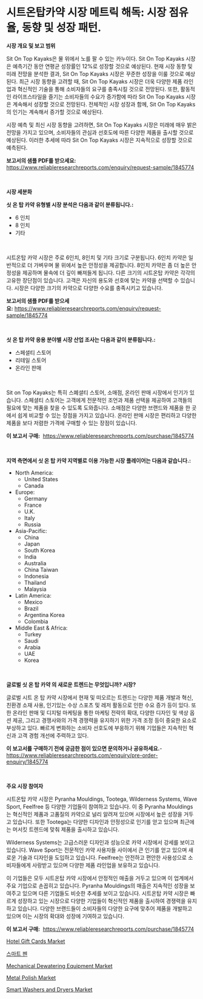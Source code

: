 <p><h1>시트온탑카약 시장 메트릭 해독: 시장 점유율, 동향 및 성장 패턴.</h1></p><p><strong>시장 개요 및 보고 범위</strong></p>
<p><p>Sit On Top Kayaks은 물 위에서 노를 팔 수 있는 카누이다. Sit On Top Kayaks 시장은 예측기간 동안 연평균 성장률인 12%로 성장할 것으로 예상된다. 현재 시장 동향 및 미래 전망을 분석한 결과, Sit On Top Kayaks 시장은 꾸준한 성장을 이룰 것으로 예상된다. 최근 시장 동향을 고려할 때, Sit On Top Kayaks 시장은 더욱 다양한 제품 라인업과 혁신적인 기술을 통해 소비자들의 요구를 충족시킬 것으로 전망된다. 또한, 활동적인 라이프스타일을 즐기는 소비자들의 수요가 증가함에 따라 Sit On Top Kayaks 시장은 계속해서 성장할 것으로 전망된다. 전체적인 시장 성장과 함께, Sit On Top Kayaks의 인기는 계속해서 증가할 것으로 예상된다.</p><p>시장 예측 및 최신 시장 동향을 고려하면, Sit On Top Kayaks 시장은 미래에 매우 밝은 전망을 가지고 있으며, 소비자들의 관심과 선호도에 따른 다양한 제품을 출시할 것으로 예상된다. 이러한 추세에 따라 Sit On Top Kayaks 시장은 지속적으로 성장할 것으로 예측된다.</p></p>
<p><strong>보고서의 샘플 PDF를 받으세요:</strong> <a href="https://www.reliableresearchreports.com/enquiry/request-sample/1845774">https://www.reliableresearchreports.com/enquiry/request-sample/1845774</a></p>
<p>&nbsp;</p>
<p><strong>시장 세분화</strong></p>
<p><strong>싯 온 탑 카약 유형별 시장 분석은 다음과 같이 분류됩니다.:</strong></p>
<p><ul><li>6 인치</li><li>8 인치</li><li>기타</li></ul></p>
<p>&nbsp;</p>
<p><p>시트온탑 카약 시장은 주로 6인치, 8인치 및 기타 크기로 구분됩니다. 6인치 카약은 일반적으로 더 가벼우며 물 위에서 높은 안정성을 제공합니다. 8인치 카약은 좀 더 높은 안정성을 제공하며 물속에 더 깊이 빠져들게 됩니다. 다른 크기의 시트온탑 카약은 각각의 고유한 장단점이 있습니다. 고객은 자신의 용도와 선호에 맞는 카약을 선택할 수 있습니다. 시장은 다양한 크기의 카약으로 다양한 수요를 충족시키고 있습니다.</p></p>
<p><strong>보고서의 샘플 PDF를 받으세요:</strong>&nbsp;<a href="https://www.reliableresearchreports.com/enquiry/request-sample/1845774">https://www.reliableresearchreports.com/enquiry/request-sample/1845774</a></p>
<p>&nbsp;</p>
<p><strong> 싯 온 탑 카약 응용 분야별 시장 산업 조사는 다음과 같이 분류됩니다.:</strong></p>
<p><ul><li>스페셜티 스토어</li><li>리테일 스토어</li><li>온라인 판매</li></ul></p>
<p>&nbsp;</p>
<p><p>Sit on Top Kayaks는 특히 스폐셜티 스토어, 소매점, 온라인 판매 시장에서 인기가 있습니다. 스페셜티 스토어는 고객에게 전문적인 조언과 제품 선택을 제공하여 고객들의 필요에 맞는 제품을 찾을 수 있도록 도와줍니다. 소매점은 다양한 브랜드와 제품을 한 곳에서 쉽게 비교할 수 있는 장점을 가지고 있습니다. 온라인 판매 시장은 편리하고 다양한 제품을 보다 저렴한 가격에 구매할 수 있는 장점이 있습니다.</p></p>
<p><strong>이 보고서 구매:</strong>&nbsp; <a href="https://www.reliableresearchreports.com/purchase/1845774">https://www.reliableresearchreports.com/purchase/1845774</a></p>
<p>&nbsp;</p>
<p><strong>지역 측면에서 싯 온 탑 카약 지역별로 이용 가능한 시장 플레이어는 다음과 같습니다.:</strong></p>
<p><ul>
    <li>
        North America:
        <ul>
            <li>United States</li>
            <li>Canada</li>
        </ul>
    </li>
    <li>
        Europe:
        <ul>
            <li>Germany</li>
            <li>France</li>
            <li>U.K.</li>
            <li>Italy</li>
            <li>Russia</li>
        </ul>
    </li>
    <li>
        Asia-Pacific:
        <ul>
            <li>China</li>
            <li>Japan</li>
            <li>South Korea</li>
            <li>India</li>
            <li>Australia</li>
            <li>China Taiwan</li>
            <li>Indonesia</li>
            <li>Thailand</li>
            <li>Malaysia</li>
        </ul>
    </li>
    <li>
        Latin America:
        <ul>
            <li>Mexico</li>
            <li>Brazil</li>
            <li>Argentina Korea</li>
            <li>Colombia</li>
        </ul>
    </li>
    <li>
        Middle East & Africa:
        <ul>
            <li>Turkey</li>
            <li>Saudi</li>
            <li>Arabia</li>
            <li>UAE</li>
            <li>Korea</li>
        </ul>
    </li>
    </ul></p>
<p>&nbsp;</p>
<p><strong>글로벌 싯 온 탑 카약 의 새로운 트렌드는 무엇입니까? 시장?</strong></p>
<p><p>글로벌 시트 온 탑 카약 시장에서 현재 및 떠오르는 트렌드는 다양한 제품 개발과 혁신, 친환경 소재 사용, 인기있는 수상 스포츠 및 레저 활동으로 인한 수요 증가 등이 있다. 또한 온라인 판매 및 디지털 마케팅을 통한 마케팅 전략의 확대, 다양한 디자인 및 색상 옵션 제공, 그리고 경쟁사와의 가격 경쟁력을 유지하기 위한 가격 조정 등이 중요한 요소로 부상하고 있다. 빠르게 변화하는 소비자 선호도에 부응하기 위해 기업들은 지속적인 혁신과 고객 경험 개선에 주력하고 있다.</p></p>
<p><strong>이 보고서를 구매하기 전에 궁금한 점이 있으면 문의하거나 공유하세요.</strong>- <a href="https://www.reliableresearchreports.com/enquiry/pre-order-enquiry/1845774">https://www.reliableresearchreports.com/enquiry/pre-order-enquiry/1845774</a></p>
<p>&nbsp;</p>
<p><strong>주요 시장 참여자</strong></p>
<p><p>시트온탑 카약 시장은 Pyranha Mouldings, Tootega, Wilderness Systems, Wave Sport, Feelfree 등 다양한 기업들이 참여하고 있습니다. 이 중 Pyranha Mouldings는 혁신적인 제품과 고품질의 카약으로 널리 알려져 있으며 시장에서 높은 성장을 거두고 있습니다. 또한 Tootega는 다양한 디자인과 안정성으로 인기를 얻고 있으며 최근에는 머서킷 트렌드에 맞춰 제품을 출시하고 있습니다.</p><p>Wilderness Systems는 고급스러운 디자인과 성능으로 카약 시장에서 강세를 보이고 있습니다. Wave Sport는 전문적인 카약 사용자들 사이에서 큰 인기를 얻고 있으며 새로운 기술과 디자인을 도입하고 있습니다. Feelfree는 안전하고 편안한 사용성으로 소비자들에게 사랑받고 있으며 다양한 제품 라인업을 보유하고 있습니다.</p><p>이 기업들은 모두 시트온탑 카약 시장에서 안정적인 매출을 거두고 있으며 이 업계에서 주요 기업으로 손꼽히고 있습니다. Pyranha Mouldings의 매출은 지속적인 성장을 보여주고 있으며 다른 기업들도 비슷한 추세를 보이고 있습니다. 시트온탑 카약 시장은 빠르게 성장하고 있는 시장으로 다양한 기업들이 혁신적인 제품을 출시하여 경쟁력을 유지하고 있습니다. 다양한 브랜드들이 소비자들의 다양한 요구에 맞추어 제품을 개발하고 있으며 이는 시장의 확대와 성장에 기여하고 있습니다.</p></p>
<p><strong>이 보고서 구매:</strong>&nbsp;&nbsp;<a href="https://www.reliableresearchreports.com/purchase/1845774">https://www.reliableresearchreports.com/purchase/1845774</a></p>
<p><p><a href="https://view.publitas.com/reportprime-1/global-hotel-gift-cards-market-size-and-market-trends-insights-and-projections-from-2023-to-2030/">Hotel Gift Cards Market</a></p><p><a href="https://github.com/sougarounis/Market-Research-Report-List-2/blob/main/4493403190642.md">스마트 펜</a></p><p><a href="https://issuu.com/reportprime-2/docs/mechanical-dewatering-equipment-market-size-2030.p">Mechanical Dewatering Equipment Market</a></p><p><a href="https://issuu.com/reportprime-2/docs/metal-polish-market-size-2030.pptx">Metal Polish Market</a></p><p><a href="https://cautious-neon-760.notion.site/Smart-Washers-and-Dryers-Market-Research-Report-Provides-Critical-Insights-that-can-help-Shape-Busin-ab2d22ad8ca644cea8de7f00dcb75ca0">Smart Washers and Dryers Market</a></p></p>
